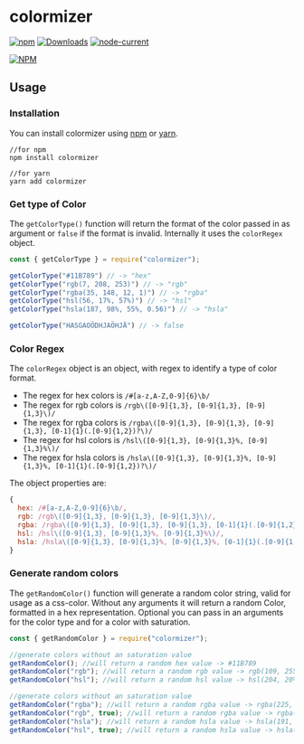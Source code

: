 # colormizer

[![npm](https://img.shields.io/npm/v/colormizer)](https://www.npmjs.com/package/colormizer)
[![Downloads](https://img.shields.io/npm/dm/colormizer)](https://www.npmjs.com/package/colormizer)
[![node-current](https://img.shields.io/node/v/colormizer)](https://www.npmjs.com/package/colormizer)

[![NPM](https://nodei.co/npm/colormizer.png)](https://www.npmjs.com/package/colormizer)

## Usage

### Installation

You can install colormizer using [npm](https://www.npmjs.com/package/colormizer) or [yarn](https://yarnpkg.com/package/colormizer).

```
//for npm
npm install colormizer

//for yarn
yarn add colormizer
```

### Get type of Color

The `getColorType()` function will return the format of the color passed in as argument or `false` if the format is invalid. Internally it uses the `colorRegex` object. 

```js
const { getColorType } = require("colormizer");

getColorType("#11B789") // -> "hex"
getColorType("rgb(7, 208, 253)") // -> "rgb"
getColorType("rgba(35, 148, 12, 1)") // -> "rgba"
getColorType("hsl(56, 17%, 57%)") // -> "hsl"
getColorType("hsla(187, 98%, 55%, 0.56)") // -> "hsla"

getColorType("HASGAOÖDHJAÖHJÄ") // -> false
```
### Color Regex

The `colorRegex` object is an object, with regex to identify a type of color format. 
* The regex for hex colors is `/#[a-z,A-Z,0-9]{6}\b/`
* The regex for rgb colors is `/rgb\([0-9]{1,3}, [0-9]{1,3}, [0-9]{1,3}\)/`
* The regex for rgba colors is `/rgba\([0-9]{1,3}, [0-9]{1,3}, [0-9]{1,3}, [0-1]{1}(.[0-9]{1,2})?\)/`
* The regex for hsl colors is `/hsl\([0-9]{1,3}, [0-9]{1,3}%, [0-9]{1,3}%\)/`
* The regex for hsla colors is `/hsla\([0-9]{1,3}, [0-9]{1,3}%, [0-9]{1,3}%, [0-1]{1}(.[0-9]{1,2})?\)/`

The object properties are:
```js
{
  hex: /#[a-z,A-Z,0-9]{6}\b/,
  rgb: /rgb\([0-9]{1,3}, [0-9]{1,3}, [0-9]{1,3}\)/,
  rgba: /rgba\([0-9]{1,3}, [0-9]{1,3}, [0-9]{1,3}, [0-1]{1}(.[0-9]{1,2})?\)/,
  hsl: /hsl\([0-9]{1,3}, [0-9]{1,3}%, [0-9]{1,3}%\)/,
  hsla: /hsla\([0-9]{1,3}, [0-9]{1,3}%, [0-9]{1,3}%, [0-1]{1}(.[0-9]{1,2})?\)/,
}
```

### Generate random colors

The `getRandomColor()` function will generate a random color string, valid for usage as a css-color. Without any arguments it will return a random Color, formatted in a hex representation. Optional you can pass in an arguments for the color type and for a color with saturation.

```js
const { getRandomColor } = require("colormizer");

//generate colors without an saturation value
getRandomColor(); //will return a random hex value -> #11B789
getRandomColor("rgb"); //will return a random rgb value -> rgb(109, 255, 11)
getRandomColor("hsl"); //will return a random hsl value -> hsl(204, 20%, 8%)

//generate colors without an saturation value
getRandomColor("rgba"); //will return a random rgba value -> rgba(225, 154, 47, 0.26)
getRandomColor("rgb", true); //will return a random rgba value -> rgba(209, 207, 14, 0.95)
getRandomColor("hsla"); //will return a random hsla value -> hsla(191, 7%, 80%, 0.78)
getRandomColor("hsl", true); //will return a random hsla value -> hsla(83, 41%, 51%, 0.19)
```


